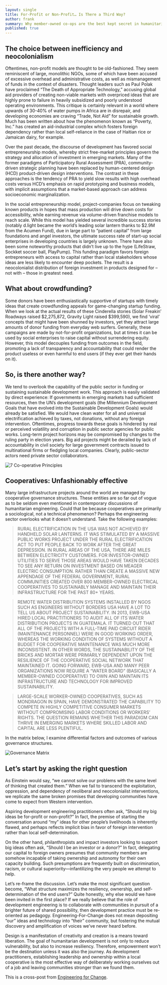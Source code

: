 ```yaml
---
layout: single
title: For-Profit or Non-Profit… Is There a Third Way?
author: frank
summary: Why member-owned co-ops are the best kept secret in humanitarian development
published: true
---
```

## The choice between inefficiency and neocolonialism
Oftentimes, non-profit models are thought to be old-fashioned. They seem reminiscent of large, monolithic NGOs, some of which have been accused of excessive overhead and administrative costs, as well as mismanagement of funds in the context of disasters. Thought leaders such as Paul Polak have proclaimed “The Death of Appropriate Technology,” accusing global aid providers of creating non-viable markets with overpriced ideas that are highly prone to failure in heavily subsidized and poorly understood operating environments. This critique is certainly relevant in a world where upwards of 30-40% of water pumps in Africa are in disrepair, and developing economies are craving “Trade, Not Aid” for sustainable growth. Much has been written about how the phenomenon known as “Poverty, Inc.” has created an aid-industrial complex which fosters foreign dependency rather than local self-reliance in the case of Haitian rice or Jamaican dairy, for example.

Over the past decade, the discourse of development has favored social entrepreneurship models, whereby strict free-market principles govern the strategy and allocation of investment in emerging markets. Many of the former paradigms of Participatory Rural Assessment (PRA), community-driven strategic planning have been replaced by human-centered design (HCD) product-driven design interventions. The contrast in these approaches is the tendency of PRA to yield slow results with high overhead costs versus HCD’s emphasis on rapid prototyping and business models, with implicit assumptions that a market-based approach can address socioeconomic marginalization.

In the social entrepreneurship model, project-companies focus on tweaking known products in hopes that mass production will drive down costs for accessibility, while earning revenue via volume-driven franchise models to reach scale. While this model has yielded several incredible success stories (notably d.light became the world’s leading solar lantern thanks to $2.9M from the Acumen Fund), due in large part to “patient capital” from large foundations and angel investors, the ultimate success rate of start-up social enterprises in developing countries is largely unknown. There have also been some noteworthy products that didn’t live up to the hype (LifeStraw, Sockket soccer ball, PlayPump). This funding paradigm favors foreign entrepreneurs with access to capital rather than local stakeholders whose ideas are less likely to encounter deep pockets. The result is a neocolonialist distribution of foreign investment in products designed for – not with – those in greatest need.

## What about crowdfunding?
Some donors have been enthusiastically supportive of startups with timely ideas that create crowdfunding appeals for game-changing startup funding. When we look at the actual results of these Cinderella stories (Solar Freakin’ Roadways raised $2,275,872, Gravity Light raised $399,590), we find ‘viral’ concepts that might have been shunned by investors, yet they attract large amounts of donor funding from everyday web surfers. Generally, these campaigns are made by not-for-profit organizations, but at times it can be used by social enterprises to raise capital without surrendering equity. However, this model decouples funding from outcomes in the field, promoting a lack of transparency and accountability that could render the product useless or even harmful to end users (if they ever get their hands on it).

## So, is there another way?
We tend to overlook the capability of the public sector in funding or sustaining sustainable development work. This approach is easily validated by direct experience: If governments in emerging markets had sufficient resources, then the UN’s development goals (the Millennium Development Goals that have evolved into the Sustainable Development Goals) would already be satisfied. We would have clean water for all and universal electrification achieved by taxes, not donations, without any foreign intervention. Oftentimes, progress towards these goals is hindered by real or perceived volatility and corruption in public sector agencies for public works. Long-term project horizons may be compromised by changes to the ruling party in election years. Big aid projects might be derailed by lack of accountability in civil society for large government contracts issued to multinational firms or fledgling local companies. Clearly, public-sector actors need private sector collaborators.

![7 Co-operative Principles]({{site.baseurl}}/assets/images/7-cooperative-principles.jpg)

## Cooperatives: Unfashionably effective
Many large infrastructure projects around the world are managed by cooperative governance structures. These entities are so far out of vogue as to be seldom even mentioned in contemporary discussions of humanitarian engineering. Could that be because cooperatives are primarily a sociological, not a technical phenomenon? Perhaps the engineering sector overlooks what it doesn’t understand. Take the following examples:

> RURAL ELECTRIFICATION IN THE USA WAS NOT ACHIEVED BY HANDHELD SOLAR LANTERNS. IT WAS STIMULATED BY A MASSIVE PUBLIC WORKS PROJECT UNDER THE RURAL ELECTRIFICATION ACT TO PUT PEOPLE BACK TO WORK AFTER THE GREAT DEPRESSION. IN RURAL AREAS OF THE USA, THERE ARE MILES BETWEEN ELECTRICITY CUSTOMERS. FOR INVESTOR-OWNED UTILITIES TO SERVE THOSE AREAS WOULD HAVE TAKEN DECADES TO SEE ANY RETURN ON INVESTMENT BASED ON MEAGER ELECTRIC CONSUMPTION. RATHER THAN CREATE A MASSIVE NEW APPENDAGE OF THE FEDERAL GOVERNMENT, RURAL COMMUNITIES CREATED OVER 800 MEMBER-OWNED ELECTRICAL COOPERATIVES TO SUSTAINABLY MANAGE AND MAINTAIN THEIR INFRASTRUCTURE FOR THE PAST 80+ YEARS.

> REMOTE WATER DISTRIBUTION SYSTEMS INSTALLED BY NGOS SUCH AS ENGINEERS WITHOUT BORDERS USA HAVE A LOT TO TELL US ABOUT PROJECT SUSTAINABILITY. IN 2013, EWB-USA HIRED LOCAL PRACTITIONERS TO AUDIT ALL OF ITS WATER DISTRIBUTION PROJECTS IN GUATEMALA. IT TURNED OUT THAT ALL OF THE PROJECTS WITH A FULL-TIME PAID CIRCUIT RIDER (MAINTENANCE PERSONNEL) WERE IN GOOD WORKING ORDER, WHEREAS THE WORKING CONDITION OF SYSTEMS WITHOUT A BUDGET FOR COOPERATIVE MAINTENANCE WAS MUCH MORE INCONSISTENT. IN OTHER WORDS, THE SUSTAINABILITY OF THE BRICKS AND MORTAR WERE PRIMARILY DEPENDENT UPON THE RESILIENCE OF THE COOPERATIVE SOCIAL NETWORK THAT MAINTAINED IT. GOING FORWARD, EWB-USA AND MANY PEER ORGANIZATIONS NOW REQUIRE A “WATER BOARD” (BASICALLY A MEMBER-OWNED COOPERATIVE) TO OWN AND MAINTAIN ITS INFRASTRUCTURE AND TECHNOLOGY FOR IMPROVED SUSTAINABILITY.

> LARGE-SCALE WORKER-OWNED COOPERATIVES, SUCH AS MONDRAGON IN SPAIN, HAVE DEMONSTRATED THE CAPABILITY TO COMPETE IN HIGHLY COMPETITIVE CONSUMER MARKETS WITHOUT COMPROMISING LABOR CONDITIONS OR WORKERS’ RIGHTS. THE QUESTION REMAINS WHETHER THIS PARADIGM CAN THRIVE IN EMERGING MARKETS WHERE SKILLED LABOR AND CAPITAL ARE LESS PLENTIFUL.

In the matrix below, I examine differential factors and outcomes of various governance structures.

![Governance Matrix]({{site.baseurl}}/assets/images/Matrix.jpg)

## Let’s start by asking the right question

As Einstein would say, “we cannot solve our problems with the same level of thinking that created them.” When we fail to transcend the exploitation, oppression, and dependency of neoliberal and neocolonialist interventions, we replicate the same broken promises that developing communities have come to expect from Western intervention.

Aspiring development engineering practitioners often ask, “Should my big ideas be for-profit or non-profit?” In fact, the premise of starting the conversation around “my” ideas for other people’s livelihoods is inherently flawed, and perhaps reflects implicit bias in favor of foreign intervention rather than local self-determination.

On the other hand, philanthropists and impact investors looking to support big ideas often ask, “Should I be an investor or a donor?” In fact, delegating our capital to foreign owners presumes that community members are somehow incapable of taking ownership and autonomy for their own capacity building. Such presumptions are frequently built on discrimination, racism, or cultural superiority—infantilizing the very people we attempt to help.

Let’s re-frame the discussion. Let’s make the most significant question become, “What structure maximizes the resiliency, ownership, and self-determination of the end users?” Quite honestly, why else would we have been invited in the first place? If we really believe that the role of development engineering is to collaborate with communities in pursuit of a brighter future of shared possibility, then development practice must be re-oriented as pedagogy. Engineering-For-Change does not mean depositing “our” ideas and technology into “their” community, but fostering the mutual discovery and amplification of voices we’ve never heard before.

Design is a manifestation of creativity and creation is a means toward liberation. The goal of humanitarian development is not only to reduce vulnerability, but also to increase resiliency. Therefore, empowerment won’t be the destination unless it was also the journey. As development practitioners, establishing leadership and ownership within a local cooperative is the most effective way of deliberately working ourselves out of a job and leaving communities stronger than we found them.

This is a cross-post from [Engineering for Change](https://www.engineeringforchange.org/for-profit-or-non-profit-is-there-a-third-way/).
